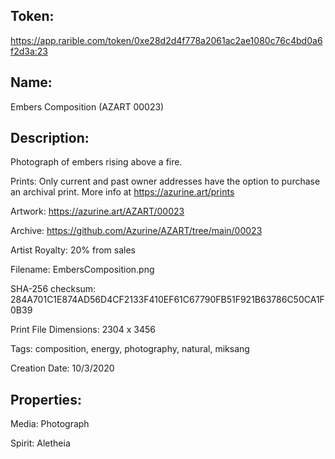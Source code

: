 ## Token:

https://app.rarible.com/token/0xe28d2d4f778a2061ac2ae1080c76c4bd0a6f2d3a:23

## Name:

Embers Composition (AZART 00023)

## Description: 

Photograph of embers rising above a fire.

Prints: Only current and past owner addresses have the option to purchase an archival print. More info at https://azurine.art/prints

Artwork: https://azurine.art/AZART/00023

Archive: https://github.com/Azurine/AZART/tree/main/00023

Artist Royalty: 20% from sales

Filename: EmbersComposition.png

SHA-256 checksum: 284A701C1E874AD56D4CF2133F410EF61C67790FB51F921B63786C50CA1F0B39

Print File Dimensions: 2304 x 3456

Tags: composition, energy, photography, natural, miksang

Creation Date: 10/3/2020

## Properties:

Media: Photograph

Spirit: Aletheia